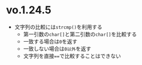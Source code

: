 # vo.1.24.5

- 文字列の比較には`strcmp()`を利用する
  - 第一引数の`char[]`と第二引数の`char[]`を比較する
  - 一致する場合は`0`を返す
  - 一致しない場合は`0以外`を返す
  - 文字列を直接`==`で比較することはできない